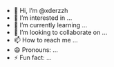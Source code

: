 - 👋 Hi, I’m @xderzzh
- 👀 I’m interested in ...
- 🌱 I’m currently learning ...
- 💞️ I’m looking to collaborate on ...
- 📫 How to reach me ...
- 😄 Pronouns: ...
- ⚡ Fun fact: ...

<!---
xderzzh/xderzzh is a ✨ special ✨ repository because its `README.md` (this file) appears on your GitHub profile.
You can click the Preview link to take a look at your changes.
--->
